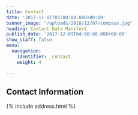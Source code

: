 ```yaml
---
title: Contact
date: '2017-11-01T03:00:00.000+00:00'
banner_image: "/uploads/2018/12/07/compass.jpg"
heading: Contact Data Manifest
publish_date: '2017-12-01T04:00:00.000+00:00'
show_staff: false
menu:
  navigation:
    identifier: _contact
    weight: 4

---
```

## Contact Information

{% include address.html %}